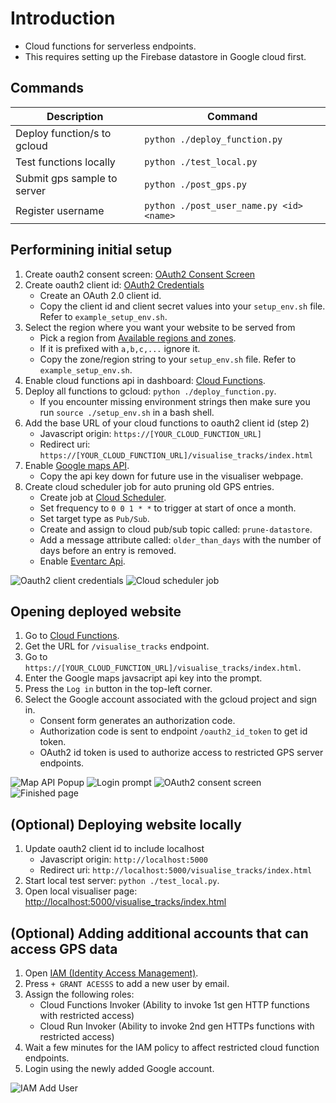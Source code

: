 # Introduction
- Cloud functions for serverless endpoints. 
- This requires setting up the Firebase datastore in Google cloud first.

## Commands
| Description | Command |
| --- | --- |
| Deploy function/s to gcloud | ```python ./deploy_function.py``` |
| Test functions locally | ```python ./test_local.py``` |
| Submit gps sample to server | ```python ./post_gps.py``` |
| Register username | ```python ./post_user_name.py <id> <name>``` |

## Performining initial setup
1. Create oauth2 consent screen: [OAuth2 Consent Screen](https://console.cloud.google.com/apis/credentials/consent)
2. Create oauth2 client id: [OAuth2 Credentials](https://console.cloud.google.com/apis/credentials)
    - Create an OAuth 2.0 client id.
    - Copy the client id and client secret values into your ```setup_env.sh``` file. Refer to ```example_setup_env.sh```.
3. Select the region where you want your website to be served from
    - Pick a region from [Available regions and zones](https://cloud.google.com/compute/docs/regions-zones#available).
    - If it is prefixed with ```a,b,c,...``` ignore it.
    - Copy the zone/region string to your ```setup_env.sh``` file. Refer to ```example_setup_env.sh```.
4. Enable cloud functions api in dashboard: [Cloud Functions](https://console.cloud.google.com/functions/list).
5. Deploy all functions to gcloud: ```python ./deploy_function.py```.
    - If you encounter missing environment strings then make sure you run ```source ./setup_env.sh``` in a bash shell.
6. Add the base URL of your cloud functions to oauth2 client id (step 2)
    - Javascript origin: ```https://[YOUR_CLOUD_FUNCTION_URL]```
    - Redirect uri: ```https://[YOUR_CLOUD_FUNCTION_URL]/visualise_tracks/index.html```
7. Enable [Google maps API](https://console.cloud.google.com/marketplace/product/google/maps-backend.googleapis.com).
    - Copy the api key down for future use in the visualiser webpage.
8. Create cloud scheduler job for auto pruning old GPS entries.
    - Create job at [Cloud Scheduler](https://console.cloud.google.com/cloudscheduler).
    - Set frequency to ```0 0 1 * *``` to trigger at start of once a month.
    - Set target type as ```Pub/Sub```.
    - Create and assign to cloud pub/sub topic called: ```prune-datastore```.
    - Add a message attribute called: ```older_than_days``` with the number of days before an entry is removed.
    - Enable [Eventarc Api](https://console.cloud.google.com/apis/api/eventarc.googleapis.com).

![Oauth2 client credentials](../docs/gcloud/oauth2_credentials.png)
![Cloud scheduler job](../docs/gcloud/cloud_job_scheduler.png)

## Opening deployed website
1. Go to [Cloud Functions](https://console.cloud.google.com/functions/list).
2. Get the URL for ```/visualise_tracks``` endpoint.
3. Go to ```https://[YOUR_CLOUD_FUNCTION_URL]/visualise_tracks/index.html```.
4. Enter the Google maps javsacript api key into the prompt.
5. Press the ```Log in``` button in the top-left corner.
6. Select the Google account associated with the gcloud project and sign in.
    - Consent form generates an authorization code.
    - Authorization code is sent to endpoint ```/oauth2_id_token``` to get id token.
    - OAuth2 id token is used to authorize access to restricted GPS server endpoints.

![Map API Popup](../docs/website/map_api_key_popup.png)
![Login prompt](../docs/website/login.png)
![OAuth2 consent screen](../docs/website/oauth2_consent.png)
![Finished page](../docs/website/finished.png)

## (Optional) Deploying website locally
1. Update oauth2 client id to include localhost
    - Javascript origin: ```http://localhost:5000```
    - Redirect uri: ```http://localhost:5000/visualise_tracks/index.html```
2. Start local test server: ```python ./test_local.py```.
3. Open local visualiser page: [http://localhost:5000/visualise_tracks/index.html](http://localhost:5000/visualise_tracks/index.html)

## (Optional) Adding additional accounts that can access GPS data
1. Open [IAM (Identity Access Management)](https://console.cloud.google.com/iam-admin/iam).
2. Press ```+ GRANT ACESSS``` to add a new user by email.
3. Assign the following roles:
    - Cloud Functions Invoker (Ability to invoke 1st gen HTTP functions with restricted access)
    - Cloud Run Invoker (Ability to invoke 2nd gen HTTPs functions with restricted access)
4. Wait a few minutes for the IAM policy to affect restricted cloud function endpoints.
5. Login using the newly added Google account.

![IAM Add User](../docs/gcloud/iam_add_user.png)
